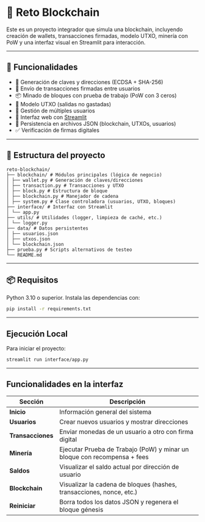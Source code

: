 # 🧱 Reto Blockchain

Este es un proyecto integrador que simula una blockchain, incluyendo creación de wallets, transacciones firmadas, modelo UTXO, minería con PoW y una interfaz visual en Streamlit para interacción.

---

## 🚀 Funcionalidades

- 🔐 Generación de claves y direcciones (ECDSA + SHA-256)
- 💸 Envío de transacciones firmadas entre usuarios
- 📦 Minado de bloques con prueba de trabajo (PoW con 3 ceros)
- 🧾 Modelo UTXO (salidas no gastadas)
- 🧍 Gestión de múltiples usuarios
- 🧰 Interfaz web con [Streamlit](https://streamlit.io/)
- 💾 Persistencia en archivos JSON (blockchain, UTXOs, usuarios)
- ✅ Verificación de firmas digitales

---

## 📁 Estructura del proyecto

```
reto-blockchain/
├── blockchain/ # Módulos principales (lógica de negocio)
│ ├── wallet.py # Generación de claves/direcciones
│ ├── transaction.py # Transacciones y UTXO
│ ├── block.py # Estructura de bloque
│ ├── blockchain.py # Manejador de cadena
│ ├── system.py # Clase controladora (usuarios, UTXO, bloques)
├── interface/ # Interfaz con Streamlit
│ └── app.py
├── utils/ # Utilidades (logger, limpieza de caché, etc.)
│ └── logger.py
├── data/ # Datos persistentes
│ ├── usuarios.json
│ ├── utxos.json
│ └── blockchain.json
├── prueba.py # Scripts alternativos de testeo
└── README.md
```

---

## 📦 Requisitos

Python 3.10 o superior. Instala las dependencias con:

```bash
pip install -r requirements.txt
```

---
## Ejecución Local
Para iniciar el proyecto:

```bash
streamlit run interface/app.py
```

---

## Funcionalidades en la interfaz

| Sección           | Descripción                                                              |
| ----------------- | ------------------------------------------------------------------------ |
| **Inicio**        | Información general del sistema                                          |
| **Usuarios**      | Crear nuevos usuarios y mostrar direcciones                              |
| **Transacciones** | Enviar monedas de un usuario a otro con firma digital                    |
| **Minería**       | Ejecutar Prueba de Trabajo (PoW) y minar un bloque con recompensa + fees |
| **Saldos**        | Visualizar el saldo actual por dirección de usuario                      |
| **Blockchain**    | Visualizar la cadena de bloques (hashes, transacciones, nonce, etc.)     |
| **Reiniciar**     | Borra todos los datos JSON y regenera el bloque génesis                  |
